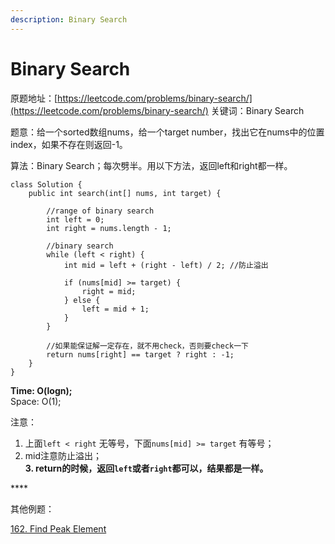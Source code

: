 ```yaml
---
description: Binary Search
---
```


# Binary Search

原题地址：[https://leetcode.com/problems/binary-search/](https://leetcode.com/problems/binary-search/) 关键词：Binary Search

题意：给一个sorted数组nums，给一个target number，找出它在nums中的位置index，如果不存在则返回-1。

算法：Binary Search；每次劈半。用以下方法，返回left和right都一样。

```text
class Solution {
    public int search(int[] nums, int target) {
        
        //range of binary search
        int left = 0;
        int right = nums.length - 1;
        
        //binary search
        while (left < right) {
            int mid = left + (right - left) / 2; //防止溢出
            
            if (nums[mid] >= target) { 
                right = mid;
            } else {
                left = mid + 1;
            }
        }
        
        //如果能保证解一定存在，就不用check，否则要check一下
        return nums[right] == target ? right : -1; 
    }
}
```

**Time: O\(logn\);**  
Space: O\(1\);

注意：  
1. 上面`left < right` 无等号，下面`nums[mid] >= target` 有等号；  
2. mid注意防止溢出；  
**3. return的时候，返回`left`或者`right`都可以，结果都是一样。**

\*\*\*\*

其他例题：

[162. Find Peak Element](https://bhnigw.gitbook.io/leetcode/leetcode/leetcode-162.-find-peak-element)





